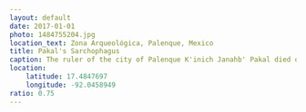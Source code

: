 ```yaml
---
layout: default
date: 2017-01-01
photo: 1484755204.jpg
location_text: Zona Arqueológica, Palenque, Mexico
title: Pakal's Sarchophagus
caption: The ruler of the city of Palenque K'inich Janahb' Pakal died on August 28, 683 A.D. He is pictured on that sarcophagus through a personification of K'awiil, the god of agriculture.
location:
    latitude: 17.4847697
    longitude: -92.0458949
ratio: 0.75
---
```

